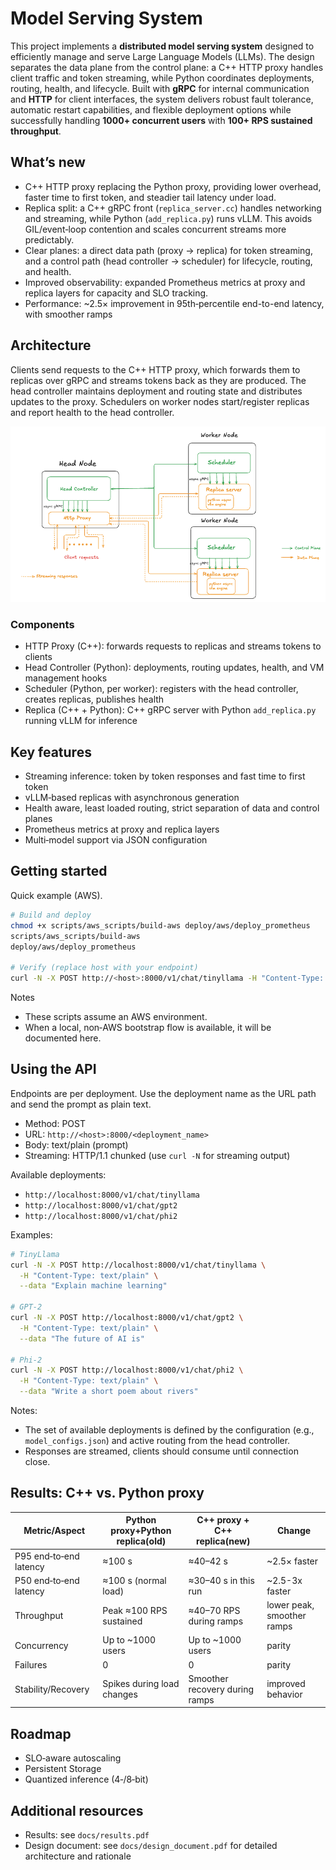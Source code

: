 # Model Serving System

This project implements a **distributed model serving system** designed to efficiently manage and serve Large 
Language Models (LLMs). The design separates the data plane from the control plane: a C++ HTTP proxy handles client traffic and token streaming, while Python coordinates deployments, routing, health, and lifecycle. Built with **gRPC** for internal communication and **HTTP** for client interfaces, the system delivers robust fault tolerance, automatic restart capabilities, and flexible deployment options while successfully handling **1000+ concurrent users** with **100+ RPS sustained throughput**.

## What’s new
- C++ HTTP proxy replacing the Python proxy, providing lower overhead, faster time to first token, and steadier tail latency under load.
- Replica split: a C++ gRPC front (`replica_server.cc`) handles networking and streaming, while Python (`add_replica.py`) runs vLLM. This avoids GIL/event‑loop contention and scales concurrent streams more predictably.
- Clear planes: a direct data path (proxy → replica) for token streaming, and a control path (head controller → scheduler) for lifecycle, routing, and health.
- Improved observability: expanded Prometheus metrics at proxy and replica layers for capacity and SLO tracking.
- Performance: ~2.5× improvement in 95th‑percentile end-to-end latency, with smoother ramps

## Architecture
Clients send requests to the C++ HTTP proxy, which forwards them to replicas over gRPC and streams tokens back as they are produced. The head controller maintains deployment and routing state and distributes updates to the proxy. Schedulers on worker nodes start/register replicas and report health to the head controller.

![Architecture](docs/images/architecture.png)

### Components
- HTTP Proxy (C++): forwards requests to replicas and streams tokens to clients
- Head Controller (Python): deployments, routing updates, health, and VM management hooks
- Scheduler (Python, per worker): registers with the head controller, creates replicas, publishes health
- Replica (C++ + Python): C++ gRPC server with Python `add_replica.py` running vLLM for inference

## Key features
- Streaming inference: token by token responses and fast time to first token
- vLLM‑based replicas with asynchronous generation
- Health aware, least loaded routing, strict separation of data and control planes
- Prometheus metrics at proxy and replica layers
- Multi‑model support via JSON configuration

## Getting started

Quick example (AWS).

```bash
# Build and deploy
chmod +x scripts/aws_scripts/build-aws deploy/aws/deploy_prometheus
scripts/aws_scripts/build-aws
deploy/aws/deploy_prometheus

# Verify (replace host with your endpoint)
curl -N -X POST http://<host>:8000/v1/chat/tinyllama -H "Content-Type: text/plain" --data "What is machine learning."
```

Notes
- These scripts assume an AWS environment.
- When a local, non‑AWS bootstrap flow is available, it will be documented here.

## Using the API

Endpoints are per deployment. Use the deployment name as the URL path and send the prompt as plain text.

- Method: POST
- URL: `http://<host>:8000/<deployment_name>`
- Body: text/plain (prompt)
- Streaming: HTTP/1.1 chunked (use `curl -N`  for streaming output)

Available deployments:
- `http://localhost:8000/v1/chat/tinyllama`
- `http://localhost:8000/v1/chat/gpt2`
- `http://localhost:8000/v1/chat/phi2`

Examples:
```bash
# TinyLlama
curl -N -X POST http://localhost:8000/v1/chat/tinyllama \
  -H "Content-Type: text/plain" \
  --data "Explain machine learning"

# GPT-2
curl -N -X POST http://localhost:8000/v1/chat/gpt2 \
  -H "Content-Type: text/plain" \
  --data "The future of AI is"

# Phi-2
curl -N -X POST http://localhost:8000/v1/chat/phi2 \
  -H "Content-Type: text/plain" \
  --data "Write a short poem about rivers"
```

Notes:
- The set of available deployments is defined by the configuration (e.g., `model_configs.json`) and active routing from the head controller.
- Responses are streamed, clients should consume until connection close.


## Results: C++ vs. Python proxy 
| Metric/Aspect | Python proxy+Python replica(old) | C++ proxy + C++ replica(new) | Change |
|---|---|---|---|
| P95 end‑to‑end latency | ≈100 s | ≈40–42 s | ~2.5× faster |
| P50 end‑to‑end latency | ≈100 s (normal load) | ≈30–40 s in this run | ~2.5-3x faster |
| Throughput | Peak ≈100 RPS sustained | ≈40–70 RPS during ramps | lower peak, smoother ramps |
| Concurrency | Up to ~1000 users | Up to ~1000 users | parity |
| Failures | 0 | 0 | parity |
| Stability/Recovery | Spikes during load changes | Smoother recovery during ramps | improved behavior |

## Roadmap
- SLO‑aware autoscaling
- Persistent Storage
- Quantized inference (4‑/8‑bit)

## Additional resources
- Results: see `docs/results.pdf`
- Design document: see `docs/design_document.pdf` for detailed architecture and rationale




